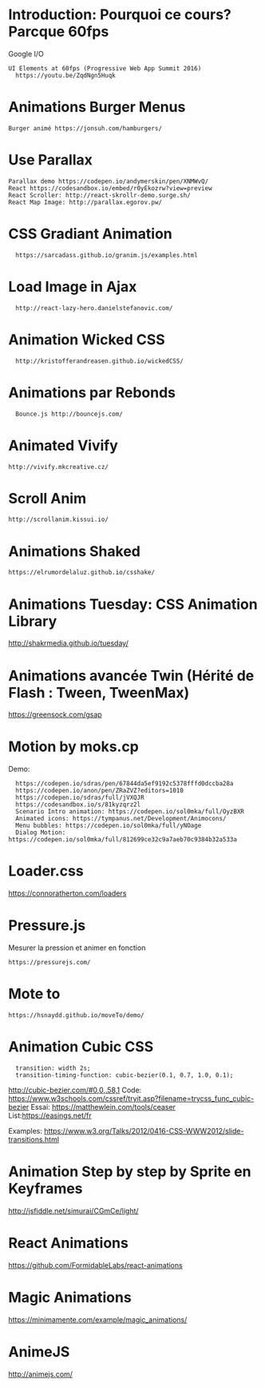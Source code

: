 # Introduction: Pourquoi ce cours? Parcque 60fps

Google I/O

```
UI Elements at 60fps (Progressive Web App Summit 2016)
  https://youtu.be/ZqdNgn5Huqk
```

# Animations Burger Menus

```
Burger animé https://jonsuh.com/hamburgers/
```

# Use Parallax

```
Parallax demo https://codepen.io/andymerskin/pen/XNMWvQ/
React https://codesandbox.io/embed/r0yEkozrw?view=preview
React Scroller: http://react-skrollr-demo.surge.sh/
React Map Image: http://parallax.egorov.pw/
```

# CSS Gradiant Animation

```
  https://sarcadass.github.io/granim.js/examples.html
```

# Load Image in Ajax

```
  http://react-lazy-hero.danielstefanovic.com/
```

# Animation Wicked CSS

```
  http://kristofferandreasen.github.io/wickedCSS/
```

# Animations par Rebonds

```
  Bounce.js http://bouncejs.com/
```

# Animated Vivify

```
http://vivify.mkcreative.cz/
```

# Scroll Anim

```
http://scrollanim.kissui.io/
```

# Animations Shaked

```
https://elrumordelaluz.github.io/csshake/
```

# Animations Tuesday: CSS Animation Library

http://shakrmedia.github.io/tuesday/

# Animations avancée Twin (Hérité de Flash : Tween, TweenMax)

https://greensock.com/gsap

# Motion by moks.cp

Demo:

```
  https://codepen.io/sdras/pen/67844da5ef9192c5378fffd0dccba28a
  https://codepen.io/anon/pen/ZRaZVZ?editors=1010
  https://codepen.io/sdras/full/jVXQJR
  https://codesandbox.io/s/81kyzqrz2l
  Scenario Intro animation: https://codepen.io/sol0mka/full/OyzBXR
  Animated icons: https://tympanus.net/Development/Animocons/
  Menu bubbles: https://codepen.io/sol0mka/full/yNOage
  Dialog Motion: https://codepen.io/sol0mka/full/812699ce32c9a7aeb70c9384b32a533a
```

# Loader.css

https://connoratherton.com/loaders

# Pressure.js

Mesurer la pression et animer en fonction

```
https://pressurejs.com/
```

# Mote to

```
https://hsnaydd.github.io/moveTo/demo/
```

#

# Animation Cubic CSS

```
  transition: width 2s;
  transition-timing-function: cubic-bezier(0.1, 0.7, 1.0, 0.1);
```

http://cubic-bezier.com/#0,0,.58,1
Code: https://www.w3schools.com/cssref/tryit.asp?filename=trycss_func_cubic-bezier
Essai: https://matthewlein.com/tools/ceaser
List:https://easings.net/fr

Examples: https://www.w3.org/Talks/2012/0416-CSS-WWW2012/slide-transitions.html

# Animation Step by step by Sprite en Keyframes

http://jsfiddle.net/simurai/CGmCe/light/

# React Animations

https://github.com/FormidableLabs/react-animations

# Magic Animations

https://minimamente.com/example/magic_animations/

# AnimeJS

http://animejs.com/
